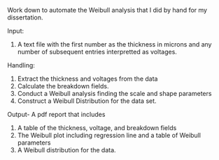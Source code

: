 Work down to automate the Weibull analysis that I did by hand for my 
dissertation.

Input:
1. A text file with the first number as the thickness in microns and any 
number of subsequent entries interpretted as voltages.

Handling:
1. Extract the thickness and voltages from the data
2. Calculate the breakdown fields.
3. Conduct a Weibull analysis finding the scale and shape parameters
4. Construct a Weibull Distribution for the data set.

Output- A pdf report that includes
1. A table of the thickness, voltage, and breakdown fields
2. The Weibull plot including regression line and a table of Weibull 
parameters
3. A Weibull distribution for the data.
